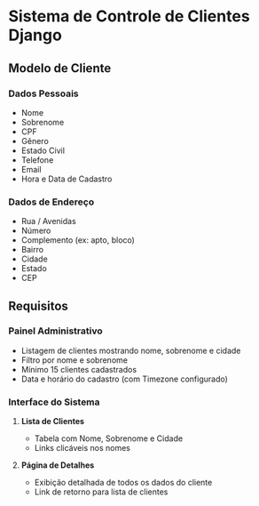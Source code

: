 # Sistema de Controle de Clientes Django

## Modelo de Cliente
### Dados Pessoais
- Nome
- Sobrenome
- CPF
- Gênero
- Estado Civil
- Telefone
- Email
- Hora e Data de Cadastro

### Dados de Endereço
- Rua / Avenidas
- Número
- Complemento (ex: apto, bloco)
- Bairro
- Cidade
- Estado
- CEP

## Requisitos

### Painel Administrativo
- Listagem de clientes mostrando nome, sobrenome e cidade
- Filtro por nome e sobrenome
- Mínimo 15 clientes cadastrados
- Data e horário do cadastro (com Timezone configurado)

### Interface do Sistema
1. **Lista de Clientes**
    - Tabela com Nome, Sobrenome e Cidade
    - Links clicáveis nos nomes

2. **Página de Detalhes**
    - Exibição detalhada de todos os dados do cliente
    - Link de retorno para lista de clientes
